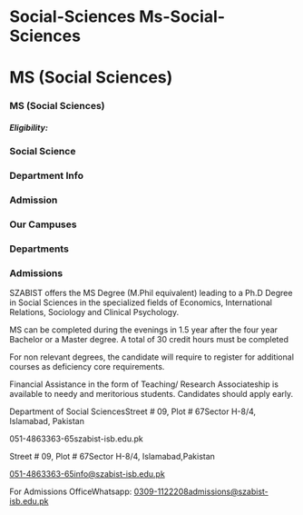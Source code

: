 # Social-Sciences Ms-Social-Sciences

# MS (Social Sciences)

### MS (Social Sciences)

##### Eligibility:

### Social Science

### Department Info

### Admission

### Our Campuses

### Departments

### Admissions

SZABIST offers the MS Degree (M.Phil equivalent) leading to a Ph.D Degree in Social Sciences in the specialized fields of Economics, International Relations, Sociology and Clinical Psychology.

MS can be completed during the evenings in 1.5 year after the four year Bachelor or a Master degree. A total of 30 credit hours must be completed

For non relevant degrees, the candidate will require to register for additional courses as deficiency core requirements.

Financial Assistance in the form of Teaching/ Research Associateship is available to needy and meritorious students. Candidates should apply early.

Department of Social SciencesStreet # 09, Plot # 67Sector H-8/4, Islamabad, Pakistan

051-4863363-65szabist-isb.edu.pk

Street # 09, Plot # 67Sector H-8/4, Islamabad,Pakistan

051-4863363-65info@szabist-isb.edu.pk

For Admissions OfficeWhatsapp: 0309-1122208admissions@szabist-isb.edu.pk

